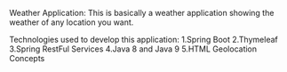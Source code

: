 Weather Application:
This is basically a weather application showing the weather of any location you want.

Technologies used to develop this application:
1.Spring Boot
2.Thymeleaf
3.Spring RestFul Services
4.Java 8 and Java 9
5.HTML Geolocation Concepts

